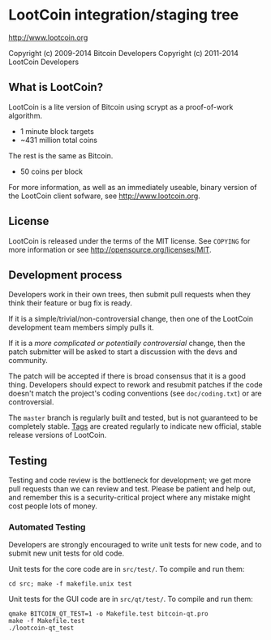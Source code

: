 LootCoin integration/staging tree
================================

http://www.lootcoin.org

Copyright (c) 2009-2014 Bitcoin Developers
Copyright (c) 2011-2014 LootCoin Developers

What is LootCoin?
----------------

LootCoin is a lite version of Bitcoin using scrypt as a proof-of-work algorithm.
 - 1 minute block targets
 - ~431 million total coins

The rest is the same as Bitcoin.
 - 50 coins per block
 

For more information, as well as an immediately useable, binary version of
the LootCoin client sofware, see http://www.lootcoin.org.

License
-------

LootCoin is released under the terms of the MIT license. See `COPYING` for more
information or see http://opensource.org/licenses/MIT.

Development process
-------------------

Developers work in their own trees, then submit pull requests when they think
their feature or bug fix is ready.

If it is a simple/trivial/non-controversial change, then one of the LootCoin
development team members simply pulls it.

If it is a *more complicated or potentially controversial* change, then the patch
submitter will be asked to start a discussion with the devs and community.

The patch will be accepted if there is broad consensus that it is a good thing.
Developers should expect to rework and resubmit patches if the code doesn't
match the project's coding conventions (see `doc/coding.txt`) or are
controversial.

The `master` branch is regularly built and tested, but is not guaranteed to be
completely stable. [Tags](https://github.com/lootcoin-project/lootcoin/tags) are created
regularly to indicate new official, stable release versions of LootCoin.

Testing
-------

Testing and code review is the bottleneck for development; we get more pull
requests than we can review and test. Please be patient and help out, and
remember this is a security-critical project where any mistake might cost people
lots of money.

### Automated Testing

Developers are strongly encouraged to write unit tests for new code, and to
submit new unit tests for old code.

Unit tests for the core code are in `src/test/`. To compile and run them:

    cd src; make -f makefile.unix test

Unit tests for the GUI code are in `src/qt/test/`. To compile and run them:

    qmake BITCOIN_QT_TEST=1 -o Makefile.test bitcoin-qt.pro
    make -f Makefile.test
    ./lootcoin-qt_test

